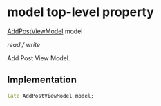 


# model top-level property









[AddPostViewModel](../view_model_after_auth_view_models_add_post_view_models_add_post_view_model/AddPostViewModel-class.md) model
  
_<span class="feature">read / write</span>_



<p>Add Post View Model.</p>



## Implementation

```dart
late AddPostViewModel model;
```








